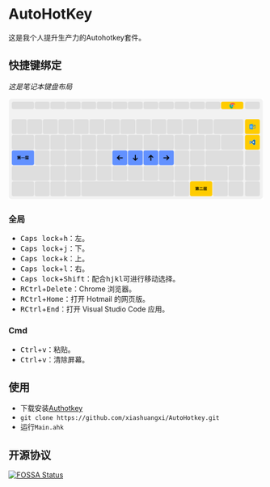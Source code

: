 # AutoHotKey

这是我个人提升生产力的Autohotkey套件。

## 快捷键绑定

*这是笔记本键盘布局*

<img src="autohotkey.svg" alt="快捷键绑定" />

### 全局

* <kbd>Caps lock</kbd>+<kbd>h</kbd>：左。
* <kbd>Caps lock</kbd>+<kbd>j</kbd>：下。
* <kbd>Caps lock</kbd>+<kbd>k</kbd>：上。
* <kbd>Caps lock</kbd>+<kbd>l</kbd>：右。
* <kbd>Caps lock</kbd>+<kbd>Shift</kbd>：配合<kbd>h</kbd><kbd>j</kbd><kbd>k</kbd><kbd>l</kbd>可进行移动选择。
* <kbd>RCtrl</kbd>+<kbd>Delete</kbd>：Chrome 浏览器。
* <kbd>RCtrl</kbd>+<kbd>Home</kbd>：打开 Hotmail 的网页版。
* <kbd>RCtrl</kbd>+<kbd>End</kbd>：打开 Visual Studio Code 应用。

### Cmd

* <kbd>Ctrl</kbd>+<kbd>v</kbd>：粘贴。
* <kbd>Ctrl</kbd>+<kbd>v</kbd>：清除屏幕。

## 使用

* 下载安装[Authotkey](https://autohotkey.com/)
* `git clone https://github.com/xiashuangxi/AutoHotkey.git`
* 运行`Main.ahk`

## 开源协议

[![FOSSA Status](https://app.fossa.com/api/projects/git%2Bgithub.com%2Fxiashuangxi%2FAutoHotKey.svg?type=large)](https://app.fossa.com/projects/git%2Bgithub.com%2Fxiashuangxi%2FAutoHotKey?ref=badge_large)